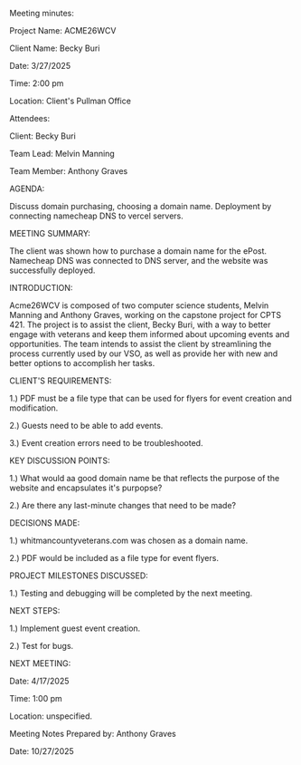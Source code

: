 Meeting minutes:

Project Name: ACME26WCV

Client Name: Becky Buri

Date: 3/27/2025

Time: 2:00 pm

Location: Client's Pullman Office

Attendees:

Client: Becky Buri

Team Lead: Melvin Manning

Team Member: Anthony Graves

AGENDA:

Discuss domain purchasing, choosing a domain name. Deployment by connecting namecheap DNS to vercel servers.


MEETING SUMMARY:

The client was shown how to purchase a domain name for the ePost. Namecheap DNS was connected to DNS server, and the website was successfully deployed.


INTRODUCTION:


Acme26WCV is composed of two computer science students, Melvin Manning and Anthony Graves, working on the capstone project for CPTS 421. The project is to assist the client, Becky Buri, with a way to better engage with veterans and keep them informed about upcoming events and opportunities. The team intends to assist the client by streamlining the process currently used by our VSO, as well as provide her with new and better options to accomplish her tasks.


CLIENT'S REQUIREMENTS:


1.) PDF must be a file type that can be used for flyers for event creation and modification.

2.) Guests need to be able to add events.

3.) Event creation errors need to be troubleshooted. 


KEY DISCUSSION POINTS:

1.) What would aa good domain name be that reflects the purpose of the website and encapsulates it's purpopse?

2.) Are there any last-minute changes that need to be made?


DECISIONS MADE:

1.) whitmancountyveterans.com was chosen as a domain name.

2.) PDF would be included as a file type for event flyers.

PROJECT MILESTONES DISCUSSED:

1.) Testing and debugging will be completed by the next meeting.


NEXT STEPS:

1.) Implement guest event creation.

2.) Test for bugs.


NEXT MEETING:

Date: 4/17/2025

Time: 1:00 pm

Location: unspecified.

Meeting Notes Prepared by: Anthony Graves

Date: 10/27/2025
